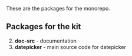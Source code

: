 <p>These are the packages for the monorepo.</p>

## Packages for the kit

2. **doc-src** - documentation
3. **datepicker** - main source code for datepicker
